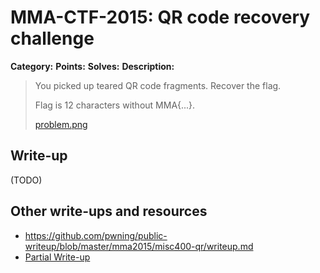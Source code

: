 # MMA-CTF-2015: QR code recovery challenge

**Category:**
**Points:**
**Solves:**
**Description:**

> You picked up teared QR code fragments. Recover the flag.
>
> Flag is 12 characters without MMA{...}.
>
> [problem.png](problem.png-b99f108ecfe954e3299d47383007ead1a61b4f5c62591307184d54ea76abfc23)
>
>


## Write-up

(TODO)

## Other write-ups and resources

* <https://github.com/pwning/public-writeup/blob/master/mma2015/misc400-qr/writeup.md>
* [Partial Write-up](http://ctf-for-beginners.blogspot.in/2015/09/write-up-mma-ctf-2015-qr-code-recovery.html) 
